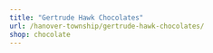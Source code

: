 ```yaml
---
title: "Gertrude Hawk Chocolates"
url: /hanover-township/gertrude-hawk-chocolates/
shop: chocolate
---
```

